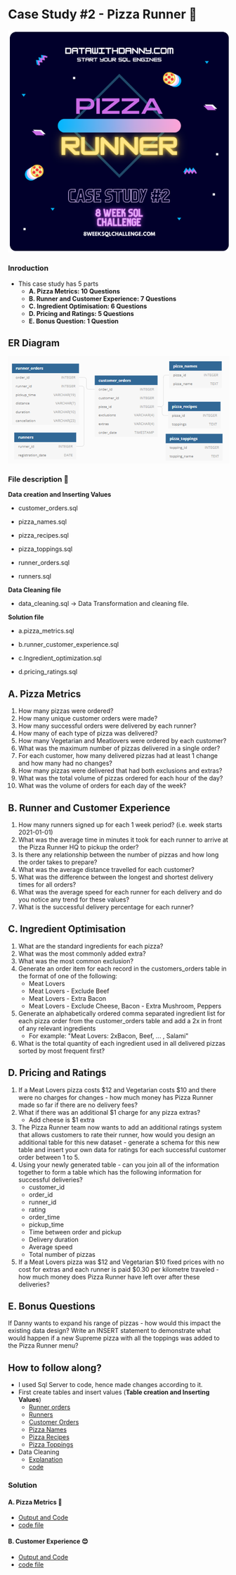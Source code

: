 # Case Study #2 - Pizza Runner 🍕 #
![](images/Banner.png)

### Inroduction ###
 - This case study has 5 parts
	- **A. Pizza Metrics: 10 Questions**
	- **B. Runner and Customer Experience: 7 Questions**
	- **C. Ingredient Optimisation: 6 Questions**
	- **D. Pricing and Ratings: 5 Questions**
	- **E. Bonus Question: 1 Question**
## ER Diagram
![](images/er_diagram.png)
	
###  File description 📂 ###
**Data creation and Inserting Values**
- customer_orders.sql

- pizza_names.sql

- pizza_recipes.sql

- pizza_toppings.sql

- runner_orders.sql

- runners.sql

**Data Cleaning file**
- data_cleaning.sql -> Data Transformation and cleaning file.

**Solution file**
- a.pizza_metrics.sql

- b.runner_customer_experience.sql

- c.Ingredient_optimization.sql

- d.pricing_ratings.sql

## A. Pizza Metrics ##
1. How many pizzas were ordered?
2. How many unique customer orders were made?
3. How many successful orders were delivered by each runner?
4. How many of each type of pizza was delivered?
5. How many Vegetarian and Meatlovers were ordered by each customer?
6. What was the maximum number of pizzas delivered in a single order?
7. For each customer, how many delivered pizzas had at least 1 change and how many had no changes?
8. How many pizzas were delivered that had both exclusions and extras?
9. What was the total volume of pizzas ordered for each hour of the day?
10. What was the volume of orders for each day of the week?

## B. Runner and Customer Experience ##
1. How many runners signed up for each 1 week period? (i.e. week starts 2021-01-01)
2. What was the average time in minutes it took for each runner to arrive at the Pizza Runner HQ to pickup the order?
3. Is there any relationship between the number of pizzas and how long the order takes to prepare?
4. What was the average distance travelled for each customer?
5. What was the difference between the longest and shortest delivery times for all orders?
6. What was the average speed for each runner for each delivery and do you notice any trend for these values?
7. What is the successful delivery percentage for each runner?

## C. Ingredient Optimisation ##
1. What are the standard ingredients for each pizza?
2. What was the most commonly added extra?
3. What was the most common exclusion?
4. Generate an order item for each record in the customers_orders table in the format of one of the following:
	- Meat Lovers
	- Meat Lovers - Exclude Beef
	- Meat Lovers - Extra Bacon
	- Meat Lovers - Exclude Cheese, Bacon - Extra Mushroom, Peppers
5. Generate an alphabetically ordered comma separated ingredient list for each pizza order from the customer_orders table and add a 2x in front of any relevant ingredients
	- For example: "Meat Lovers: 2xBacon, Beef, ... , Salami"
6. What is the total quantity of each ingredient used in all delivered pizzas sorted by most frequent first?

## D. Pricing and Ratings ##
1. If a Meat Lovers pizza costs $12 and Vegetarian costs $10 and there were no charges for changes - how much money has Pizza Runner made so far if there are no delivery fees?
2. What if there was an additional $1 charge for any pizza extras?
	- Add cheese is $1 extra
3. The Pizza Runner team now wants to add an additional ratings system that allows customers to rate their runner, how would you design an additional table for this new dataset - generate a schema for this new table and insert your own data for ratings for each successful customer order between 1 to 5.
4. Using your newly generated table - can you join all of the information together to form a table which has the following information for successful deliveries?
	- customer_id
	- order_id
	- runner_id
	- rating
	- order_time
	- pickup_time
	- Time between order and pickup
	- Delivery duration
	- Average speed
	- Total number of pizzas
5. If a Meat Lovers pizza was $12 and Vegetarian $10 fixed prices with no cost for extras and each runner is paid $0.30 per kilometre traveled - how much money does Pizza Runner have left over after these deliveries?

## E. Bonus Questions ##
If Danny wants to expand his range of pizzas - how would this impact the existing data design? Write an INSERT statement to demonstrate what would happen if a new Supreme pizza with all the toppings was added to the Pizza Runner menu?

## How to follow along? ##
- I used Sql Server to code, hence made changes according to it. 
- First create tables and insert values (**Table creation and Inserting Values**)
	- [Runner orders](https://github.com/mayankdubey1996/SQL_case_study/blob/main/2.Pizza_Runner/runner_orders.sql)
	- [Runners](https://github.com/mayankdubey1996/SQL_case_study/blob/main/2.Pizza_Runner/runners.sql)
	- [Customer Orders](https://github.com/mayankdubey1996/SQL_case_study/blob/main/2.Pizza_Runner/customer_orders.sql)
	- [Pizza Names](https://github.com/mayankdubey1996/SQL_case_study/blob/main/2.Pizza_Runner/pizza_names.sql)
	- [Pizza Recipes](https://github.com/mayankdubey1996/SQL_case_study/blob/main/2.Pizza_Runner/pizza_recipes.sql)
	- [Pizza Toppings](https://github.com/mayankdubey1996/SQL_case_study/blob/main/2.Pizza_Runner/pizza_toppings.sql)
- Data Cleaning 
	- [Explanation](https://github.com/mayankdubey1996/SQL_case_study/blob/main/2.Pizza_Runner/data_cleaning.md) 
	- [code](https://github.com/mayankdubey1996/SQL_case_study/blob/main/2.Pizza_Runner/data_cleaning.sql)
### Solution ###
#### A. Pizza Metrics  🍕  <br /> ####
- [Output and Code](https://github.com/mayankdubey1996/SQL_case_study/blob/main/2.Pizza_Runner/Pizza_runner.md) <br />
- [code file](https://github.com/mayankdubey1996/SQL_case_study/blob/main/2.Pizza_Runner/a.pizza_metrics.sql) <br />
	
#### B. Customer Experience 😊  <br /> ####
- [Output and Code](https://github.com/mayankdubey1996/SQL_case_study/blob/main/2.Pizza_Runner/Runner_Customer_experience.md) <br />
- [code file](https://github.com/mayankdubey1996/SQL_case_study/blob/main/2.Pizza_Runner/b.runner_customer_experience.sql) <br />
